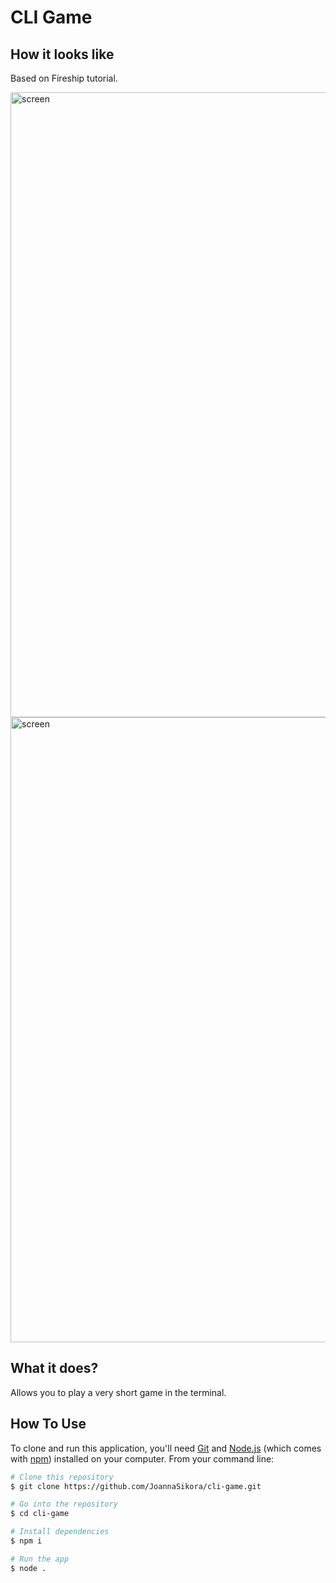 # CLI Game

## How it looks like
Based on Fireship tutorial.

<div>
 <img src="https://i.ibb.co/RCt8XKt/Screenshot-2022-03-20-at-14-04-29.png" alt="screen" width="1000px"/>
 <img src="https://i.ibb.co/XLWK66b/Screenshot-2022-03-20-at-14-04-42.png" alt="screen" width="1000px"/>
</div>

## What it does?
Allows you to play a very short game in the terminal.

## How To Use

To clone and run this application, you'll need [Git](https://git-scm.com) and [Node.js](https://nodejs.org/en/download/) (which comes with [npm](http://npmjs.com)) installed on your computer. From your command line:

 ```bash
 # Clone this repository
 $ git clone https://github.com/JoannaSikora/cli-game.git
 
 # Go into the repository
 $ cd cli-game
 
 # Install dependencies
 $ npm i
 
 # Run the app
 $ node .
